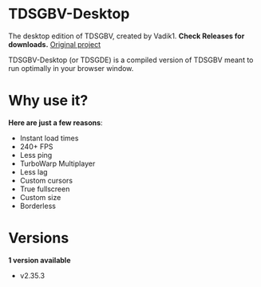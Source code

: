 # TDSGBV-Desktop
The desktop edition of TDSGBV, created by Vadik1.
**Check Releases for downloads.**
[Original project](https://scratch.mit.edu/projects/469164737/ "View the original project")

TDSGBV-Desktop (or TDSGDE) is a compiled version of TDSGBV meant to run optimally in your browser window.

# Why use it?
**Here are just a few reasons**:
- Instant load times
- 240+ FPS
- Less ping
- TurboWarp Multiplayer
- Less lag
- Custom cursors
- True fullscreen
- Custom size
- Borderless

# Versions
**1 version available**
- v2.35.3
